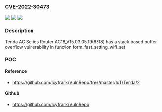 ### [CVE-2022-30473](https://cve.mitre.org/cgi-bin/cvename.cgi?name=CVE-2022-30473)
![](https://img.shields.io/static/v1?label=Product&message=n%2Fa&color=blue)
![](https://img.shields.io/static/v1?label=Version&message=n%2Fa&color=blue)
![](https://img.shields.io/static/v1?label=Vulnerability&message=n%2Fa&color=brighgreen)

### Description

Tenda AC Series Router AC18_V15.03.05.19(6318) has a stack-based buffer overflow vulnerability in function form_fast_setting_wifi_set

### POC

#### Reference
- https://github.com/lcyfrank/VulnRepo/tree/master/IoT/Tenda/2

#### Github
- https://github.com/lcyfrank/VulnRepo

